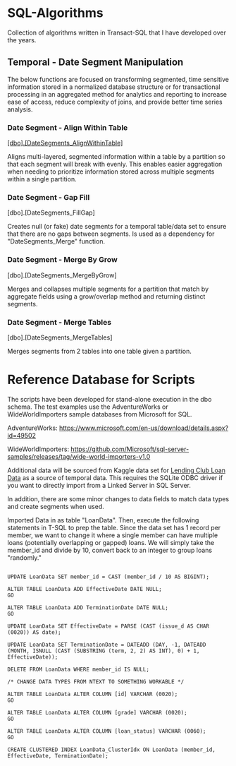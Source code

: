 # SQL-Algorithms
Collection of algorithms written in Transact-SQL that I have developed over the years.

## Temporal - Date Segment Manipulation

The below functions are focused on transforming segmented, time sensitive information stored in a normalized database structure or for transactional processing in an aggregated method for analytics and reporting to increase ease of access, reduce complexity of joins, and provide better time series analysis. 

### Date Segment - Align Within Table

[[dbo].[DateSegments_AlignWithinTable]](https://github.com/Quebe/SQL-Algorithms/blob/master/Temporal/Date%20Segment%20Manipulation/DateSegments_AlignWithinTable.md)

Aligns multi-layered, segmented information within a table by a partition so that each segment will break with evenly. This enables easier aggregation when needing to prioritize information stored across multiple segments within a single partition.

### Date Segment - Gap Fill

[dbo].[DateSegments_FillGap]

Creates null (or fake) date segments for a temporal table/data set to ensure that there are no gaps between segments. Is used as a dependency for "DateSegments_Merge" function.

### Date Segment - Merge By Grow

[dbo].[DateSegments_MergeByGrow]

Merges and collapses multiple segments for a partition that match by aggregate fields using a grow/overlap method and returning distinct segments.

### Date Segment - Merge Tables

[dbo].[DateSegments_MergeTables]

Merges segments from 2 tables into one table given a partition.




# Reference Database for Scripts
The scripts have been developed for stand-alone execution in the dbo schema. The test examples use the AdventureWorks or WideWorldImporters sample databases from Microsoft for SQL.

AdventureWorks:
https://www.microsoft.com/en-us/download/details.aspx?id=49502


WideWorldImporters: https://github.com/Microsoft/sql-server-samples/releases/tag/wide-world-importers-v1.0

Additional data will be sourced from Kaggle data set for [Lending Club Loan Data](https://www.kaggle.com/wendykan/lending-club-loan-data) as a source of temporal data. This requires the SQLite ODBC driver if you want to directly import from a Linked Server in SQL Server.

In addition, there are some minor changes to data fields to match data types and create segments when used. 

Imported Data in as table "LoanData". Then, execute the following statements in T-SQL to prep the table. Since the data set has 1 record per member, we want to change it where a single member can have multiple loans (potentially overlapping or gapped) loans. We will simply take the member_id and divide by 10, convert back to an integer to group loans "randomly." 

<pre><code>
UPDATE LoanData SET member_id = CAST (member_id / 10 AS BIGINT);

ALTER TABLE LoanData ADD EffectiveDate DATE NULL;
GO

ALTER TABLE LoanData ADD TerminationDate DATE NULL;
GO

UPDATE LoanData SET EffectiveDate = PARSE (CAST (issue_d AS CHAR (0020)) AS date);

UPDATE LoanData SET TerminationDate = DATEADD (DAY, -1, DATEADD (MONTH, ISNULL (CAST (SUBSTRING (term, 2, 2) AS INT), 0) + 1, EffectiveDate));

DELETE FROM LoanData WHERE member_id IS NULL;

/* CHANGE DATA TYPES FROM NTEXT TO SOMETHING WORKABLE */

ALTER TABLE LoanData ALTER COLUMN [id] VARCHAR (0020);
GO

ALTER TABLE LoanData ALTER COLUMN [grade] VARCHAR (0020);
GO

ALTER TABLE LoanData ALTER COLUMN [loan_status] VARCHAR (0060);
GO

CREATE CLUSTERED INDEX LoanData_ClusterIdx ON LoanData (member_id, EffectiveDate, TerminationDate);

</code></pre>